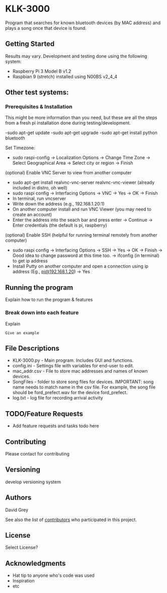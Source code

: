 # KLK-3000

Program that searches for known bluetooth devices (by MAC address) and plays a song once that device is found. 

## Getting Started

Results may vary. Development and testing done using the following system:
  - Raspberry Pi 3 Model B v1.2
  - Raspbian 9 (stretch) installed using N00BS v2_4_4 
  
Other test systems:
  -

### Prerequisites & Installation


This might be more information than you need, but these are all the steps from a fresh pi installation done during testing/development. 

  -sudo apt-get update
  -sudo apt-get upgrade
  -sudo apt-get install python bluetooth
  
Set Timezone: 
  - sudo raspi-config
  -> Localization Options
  -> Change Time Zone
  -> Select Geographical Area
  -> Select city or region
  -> Finish
  
(optional) Enable VNC Server to view from another computer
  - sudo apt-get install realvnc-vnc-server realvnc-vnc-viewer (already included in distro, oh well)
  - sudo raspi config
  -> Interfacing Options
  -> VNC -> Yes -> OK -> Finish
  - In terminal, run vncserver
  - Write down the address (e.g., 192.168.1.20:1)
  - On another computer install and run VNC Viewer (you may need to create an account)
  - Enter the address into the seach bar and press enter
  -> Continue
  -> Enter credentials (the default is pi, raspberry)
  
(optional) Enable SSH (helpful for running terminal remotely from another computer)
  - sudo raspi config
  -> Interfacing Options
  -> SSH
  -> Yes -> OK -> Finish
  -> Good idea to change password at this time too. 
  -> ifconfig (in terminal) to get ip address
  - Install Putty on another computer and open a connection using ip address (Eg., pi@192.168.1.20)
  -> Yes
  
  
## Running the program

Explain how to run the program & features

### Break down into each feature

Explain 

```
Give an example
```

## File Descriptions

  - KLK-3000.py - Main program. Includes GUI and functions. 
  - config.ini - Settings file with variables for end-user to edit. 
  - mac_addr.csv - File to store mac addresses and names of known devices. 
  - SongFiles - folder to store song files for devices. IMPORTANT: song name needs to match name in the csv file. For example, 
    the song file should be ford_prefect.wav for the device ford_prefect.
  - log.txt - log file for recording arrival activity

## TODO/Feature Requests

  - Add feature requests and tasks todo here

## Contributing

Please contact <email> for contributing

## Versioning

develop versioning system

## Authors

David Grey

See also the list of [contributors](https://github.com/your/project/contributors) who participated in this project.

## License

Select License?

## Acknowledgments

* Hat tip to anyone who's code was used
* Inspiration
* etc

